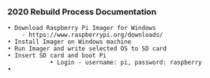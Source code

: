 ### 2020 Rebuild Process Documentation ###
    • Download Raspberry Pi Imager for Windows
        ◦ https://www.raspberrypi.org/downloads/
    • Install Imager on Windows machine
    • Run Imager and write selected OS to SD card
    • Insert SD card and boot Pi
                • Login - username: pi, password: raspberry
    • 